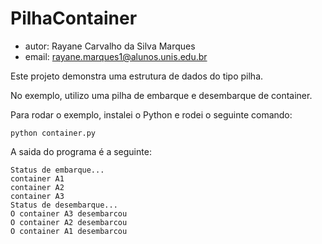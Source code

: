 # PilhaContainer

- autor: Rayane Carvalho da Silva Marques
- email: rayane.marques1@alunos.unis.edu.br

Este projeto demonstra uma estrutura de dados do tipo pilha.

No exemplo, utilizo uma pilha de embarque e desembarque de container.

Para rodar o exemplo, instalei o Python e rodei o seguinte comando:

```
python container.py
```

A saida do programa é a seguinte:

```
Status de embarque...
container A1
container A2
container A3
Status de desembarque...
O container A3 desembarcou
O container A2 desembarcou
O container A1 desembarcou

```
